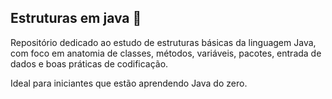 ## Estruturas em java 🚀

 Repositório dedicado ao estudo de estruturas básicas da linguagem Java, com foco em anatomia de classes, métodos, variáveis, pacotes, entrada de dados e boas práticas de codificação.

 Ideal para iniciantes que estão aprendendo Java do zero.
